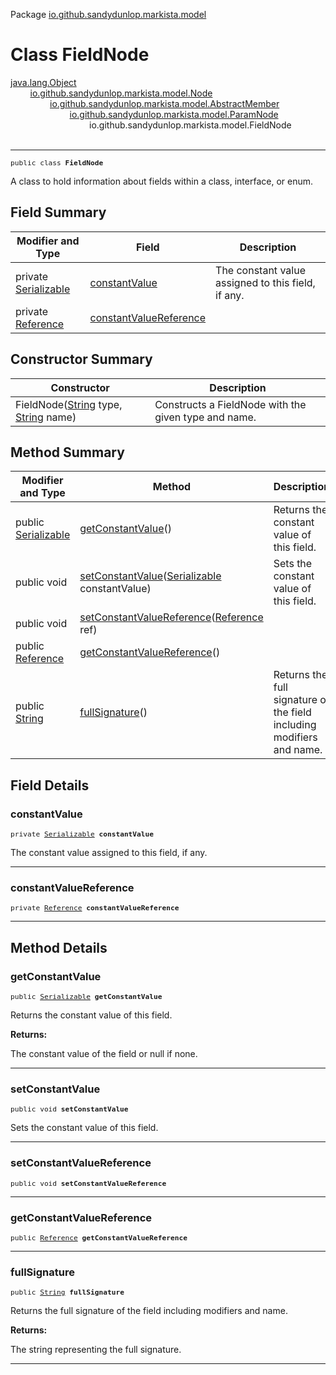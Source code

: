 Package [io.github.sandydunlop.markista.model](index.md)

# Class FieldNode
[java.lang.Object](https://docs.oracle.com/en/java/javase/24/docs/api/java.base/java/lang/Object.html)<br/>
        [io.github.sandydunlop.markista.model.Node](Node.md)<br/>
                [io.github.sandydunlop.markista.model.AbstractMember](AbstractMember.md)<br/>
                        [io.github.sandydunlop.markista.model.ParamNode](ParamNode.md)<br/>
                                io.github.sandydunlop.markista.model.FieldNode<br/>
<br/>

----

<span style="font-family: monospace; font-size: 80%;">public class __FieldNode__</span>

A class to hold information about fields within a class, interface, or enum.


## Field Summary

| Modifier and Type                                                                                              | Field                                             | Description                                        |
|----------------------------------------------------------------------------------------------------------------|---------------------------------------------------|----------------------------------------------------|
| private [Serializable](https://docs.oracle.com/en/java/javase/24/docs/api/java.base/java/io/Serializable.html) | [constantValue](#constantvalue)                   | The constant value assigned to this field, if any. |
| private [Reference](Reference.md)                                                                              | [constantValueReference](#constantvaluereference) |                                                    |

## Constructor Summary

| Constructor                                                                                                                                                                                                     | Description                                          |
|-----------------------------------------------------------------------------------------------------------------------------------------------------------------------------------------------------------------|------------------------------------------------------|
| FieldNode([String](https://docs.oracle.com/en/java/javase/24/docs/api/java.base/java/lang/String.html) type, [String](https://docs.oracle.com/en/java/javase/24/docs/api/java.base/java/lang/String.html) name) | Constructs a FieldNode with the given type and name. |

## Method Summary

| Modifier and Type                                                                                             | Method                                                                                                                                                      | Description                                                           |
|---------------------------------------------------------------------------------------------------------------|-------------------------------------------------------------------------------------------------------------------------------------------------------------|-----------------------------------------------------------------------|
| public [Serializable](https://docs.oracle.com/en/java/javase/24/docs/api/java.base/java/io/Serializable.html) | [getConstantValue](#getconstantvalue)()                                                                                                                     | Returns the constant value of this field.                             |
| public void                                                                                                   | [setConstantValue](#setconstantvalue)([Serializable](https://docs.oracle.com/en/java/javase/24/docs/api/java.base/java/io/Serializable.html) constantValue) | Sets the constant value of this field.                                |
| public void                                                                                                   | [setConstantValueReference](#setconstantvaluereference)([Reference](Reference.md) ref)                                                                      |                                                                       |
| public [Reference](Reference.md)                                                                              | [getConstantValueReference](#getconstantvaluereference)()                                                                                                   |                                                                       |
| public [String](https://docs.oracle.com/en/java/javase/24/docs/api/java.base/java/lang/String.html)           | [fullSignature](#fullsignature)()                                                                                                                           | Returns the full signature of the field including modifiers and name. |

## Field Details

### constantValue

<span style="font-family: monospace; font-size: 80%;">private [Serializable](https://docs.oracle.com/en/java/javase/24/docs/api/java.base/java/io/Serializable.html) __constantValue__</span>

The constant value assigned to this field, if any.


---

### constantValueReference

<span style="font-family: monospace; font-size: 80%;">private [Reference](Reference.md) __constantValueReference__</span>




---


## Method Details

### getConstantValue

<span style="font-family: monospace; font-size: 80%;">public [Serializable](https://docs.oracle.com/en/java/javase/24/docs/api/java.base/java/io/Serializable.html) __getConstantValue__</span>

Returns the constant value of this field.

**Returns:**

The constant value of the field or null if none.


---

### setConstantValue

<span style="font-family: monospace; font-size: 80%;">public void __setConstantValue__</span>

Sets the constant value of this field.


---

### setConstantValueReference

<span style="font-family: monospace; font-size: 80%;">public void __setConstantValueReference__</span>




---

### getConstantValueReference

<span style="font-family: monospace; font-size: 80%;">public [Reference](Reference.md) __getConstantValueReference__</span>




---

### fullSignature

<span style="font-family: monospace; font-size: 80%;">public [String](https://docs.oracle.com/en/java/javase/24/docs/api/java.base/java/lang/String.html) __fullSignature__</span>

Returns the full signature of the field including modifiers and name.

**Returns:**

The string representing the full signature.


---

